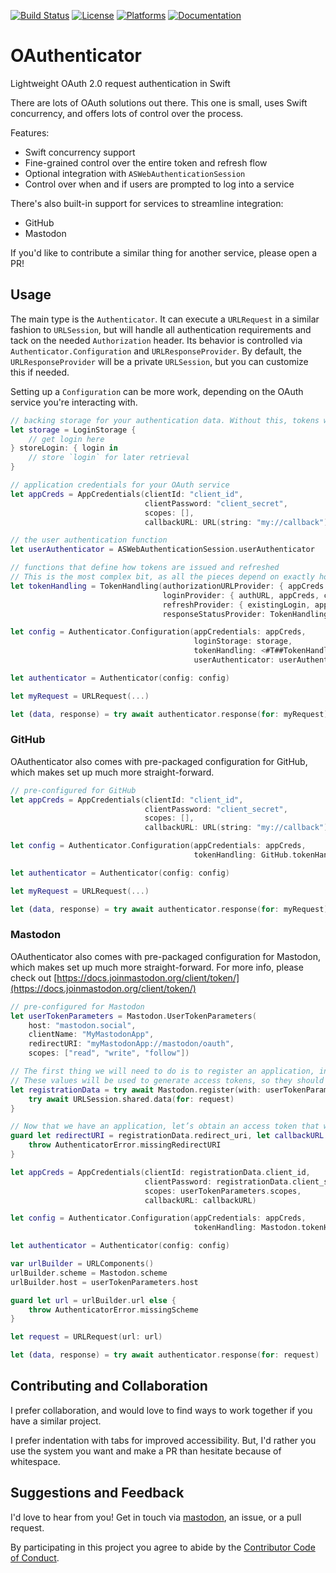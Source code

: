 [![Build Status][build status badge]][build status]
[![License][license badge]][license]
[![Platforms][platforms badge]][platforms]
[![Documentation][documentation badge]][documentation]

# OAuthenticator
Lightweight OAuth 2.0 request authentication in Swift

There are lots of OAuth solutions out there. This one is small, uses Swift concurrency, and offers lots of control over the process.

Features:

- Swift concurrency support
- Fine-grained control over the entire token and refresh flow
- Optional integration with `ASWebAuthenticationSession`
- Control over when and if users are prompted to log into a service

There's also built-in support for services to streamline integration:

- GitHub
- Mastodon

If you'd like to contribute a similar thing for another service, please open a PR!

## Usage

The main type is the `Authenticator`. It can execute a `URLRequest` in a similar fashion to `URLSession`, but will handle all authentication requirements and tack on the needed `Authorization` header. Its behavior is controlled via `Authenticator.Configuration` and `URLResponseProvider`. By default, the `URLResponseProvider` will be a private `URLSession`, but you can customize this if needed.

Setting up a `Configuration` can be more work, depending on the OAuth service you're interacting with.

```swift
// backing storage for your authentication data. Without this, tokens will be tied to the lifetime of the `Authenticator`.
let storage = LoginStorage {
    // get login here
} storeLogin: { login in
    // store `login` for later retrieval
}

// application credentials for your OAuth service
let appCreds = AppCredentials(clientId: "client_id",
                              clientPassword: "client_secret",
                              scopes: [],
                              callbackURL: URL(string: "my://callback")!)

// the user authentication function
let userAuthenticator = ASWebAuthenticationSession.userAuthenticator

// functions that define how tokens are issued and refreshed
// This is the most complex bit, as all the pieces depend on exactly how the OAuth-based service works
let tokenHandling = TokenHandling(authorizationURLProvider: { appCreds in URL(string: "based on app credentials") }
                                  loginProvider: { authURL, appCreds, codeURL, urlLoader in ... }
                                  refreshProvider: { existingLogin, appCreds, urlLoader in ... },
                                  responseStatusProvider: TokenHandling.refreshOrAuthorizeWhenUnauthorized)

let config = Authenticator.Configuration(appCredentials: appCreds,
                                         loginStorage: storage,
                                         tokenHandling: <#T##TokenHandling#>,
                                         userAuthenticator: userAuthenticator)

let authenticator = Authenticator(config: config)

let myRequest = URLRequest(...)

let (data, response) = try await authenticator.response(for: myRequest)
```


### GitHub

OAuthenticator also comes with pre-packaged configuration for GitHub, which makes set up much more straight-forward.

```swift
// pre-configured for GitHub
let appCreds = AppCredentials(clientId: "client_id",
                              clientPassword: "client_secret",
                              scopes: [],
                              callbackURL: URL(string: "my://callback")!)

let config = Authenticator.Configuration(appCredentials: appCreds,
                                         tokenHandling: GitHub.tokenHandling())

let authenticator = Authenticator(config: config)

let myRequest = URLRequest(...)

let (data, response) = try await authenticator.response(for: myRequest)
```


### Mastodon

OAuthenticator also comes with pre-packaged configuration for Mastodon, which makes set up much more straight-forward.
For more info, please check out [https://docs.joinmastodon.org/client/token/](https://docs.joinmastodon.org/client/token/)

```swift
// pre-configured for Mastodon
let userTokenParameters = Mastodon.UserTokenParameters(
	host: "mastodon.social",
	clientName: "MyMastodonApp",
	redirectURI: "myMastodonApp://mastodon/oauth",
	scopes: ["read", "write", "follow"])

// The first thing we will need to do is to register an application, in order to be able to generate access tokens later.
// These values will be used to generate access tokens, so they should be cached for later use
let registrationData = try await Mastodon.register(with: userTokenParameters) { request in
	try await URLSession.shared.data(for: request)
}

// Now that we have an application, let’s obtain an access token that will authenticate our requests as that client application.
guard let redirectURI = registrationData.redirect_uri, let callbackURL = URL(string: redirectURI) else {
	throw AuthenticatorError.missingRedirectURI
}

let appCreds = AppCredentials(clientId: registrationData.client_id,
							  clientPassword: registrationData.client_secret,
							  scopes: userTokenParameters.scopes,
							  callbackURL: callbackURL)

let config = Authenticator.Configuration(appCredentials: appCreds,
										 tokenHandling: Mastodon.tokenHandling(with: userTokenParameters))

let authenticator = Authenticator(config: config)

var urlBuilder = URLComponents()
urlBuilder.scheme = Mastodon.scheme
urlBuilder.host = userTokenParameters.host

guard let url = urlBuilder.url else {
	throw AuthenticatorError.missingScheme
}

let request = URLRequest(url: url)

let (data, response) = try await authenticator.response(for: request)
```


## Contributing and Collaboration

I prefer collaboration, and would love to find ways to work together if you have a similar project.

I prefer indentation with tabs for improved accessibility. But, I'd rather you use the system you want and make a PR than hesitate because of whitespace.

## Suggestions and Feedback

I'd love to hear from you! Get in touch via [mastodon](https://mastodon.social/@mattiem), an issue, or a pull request.

By participating in this project you agree to abide by the [Contributor Code of Conduct](CODE_OF_CONDUCT.md).

[build status]: https://github.com/ChimeHQ/OAuthenticator/actions
[build status badge]: https://github.com/ChimeHQ/OAuthenticator/workflows/CI/badge.svg
[license]: https://opensource.org/licenses/BSD-3-Clause
[license badge]: https://img.shields.io/github/license/ChimeHQ/OAuthenticator
[platforms]: https://swiftpackageindex.com/ChimeHQ/OAuthenticator
[platforms badge]: https://img.shields.io/endpoint?url=https%3A%2F%2Fswiftpackageindex.com%2Fapi%2Fpackages%2FChimeHQ%2FOAuthenticator%2Fbadge%3Ftype%3Dplatforms
[documentation]: https://swiftpackageindex.com/ChimeHQ/OAuthenticator/main/documentation
[documentation badge]: https://img.shields.io/badge/Documentation-DocC-blue
